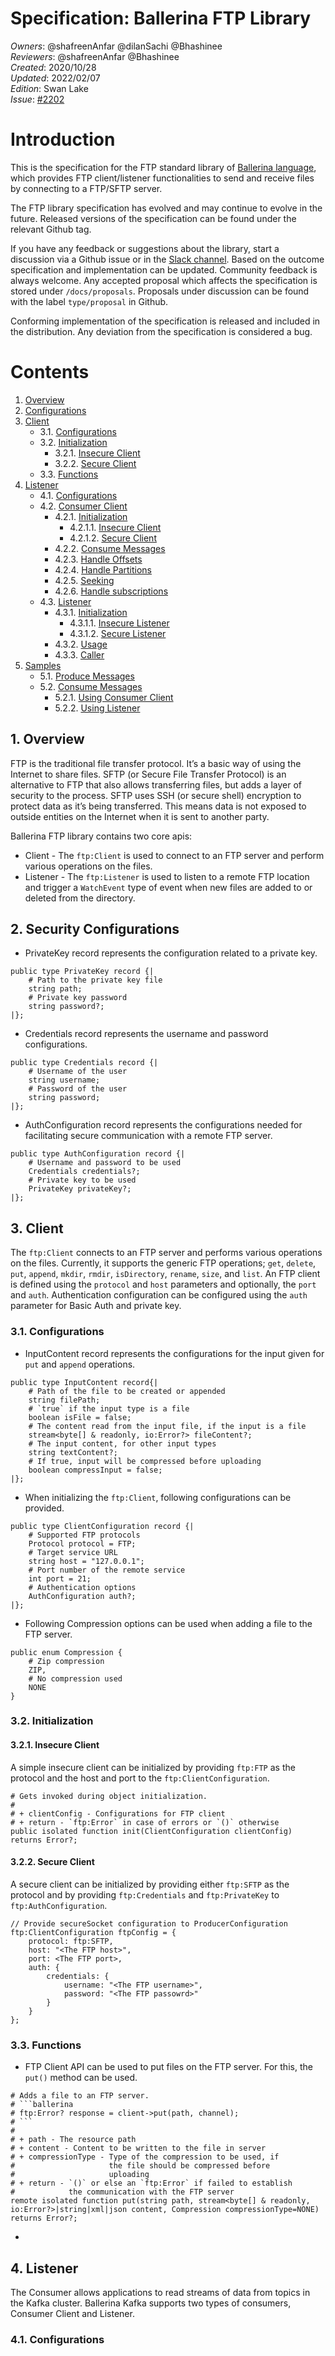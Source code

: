 # Specification: Ballerina FTP Library

_Owners_: @shafreenAnfar @dilanSachi @Bhashinee    
_Reviewers_: @shafreenAnfar @Bhashinee  
_Created_: 2020/10/28   
_Updated_: 2022/02/07  
_Edition_: Swan Lake    
_Issue_: [#2202](https://github.com/ballerina-platform/ballerina-standard-library/issues/2202)

# Introduction
This is the specification for the FTP standard library of [Ballerina language](https://ballerina.io/), which provides FTP client/listener functionalities to send and receive files by connecting to a FTP/SFTP server.

The FTP library specification has evolved and may continue to evolve in the future. Released versions of the specification can be found under the relevant Github tag.

If you have any feedback or suggestions about the library, start a discussion via a Github issue or in the [Slack channel](https://ballerina.io/community/). Based on the outcome specification and implementation can be updated. Community feedback is always welcome. Any accepted proposal which affects the specification is stored under `/docs/proposals`. Proposals under discussion can be found with the label `type/proposal` in Github.

Conforming implementation of the specification is released and included in the distribution. Any deviation from the specification is considered a bug.

# Contents
1. [Overview](#1-overview)
2. [Configurations](#2-security-configurations)
3. [Client](#3-client)
    *  3.1. [Configurations](#31-configurations)
    *  3.2. [Initialization](#32-initialization)
        *    3.2.1. [Insecure Client](#321-insecure-client)
        *    3.2.2. [Secure Client](#322-secure-client)
    *  3.3. [Functions](#33-functions)
4. [Listener](#4-consumer)
    *  4.1. [Configurations](#41-configurations)
    *  4.2. [Consumer Client](#42-consumer-client)
        *  4.2.1. [Initialization](#421-initialization)
            *  4.2.1.1. [Insecure Client](#4211-insecure-client)
            *  4.2.1.2. [Secure Client](#4212-secure-client)
        *  4.2.2. [Consume Messages](#422-consume-messages)
        *  4.2.3. [Handle Offsets](#423-handle-offsets)
        *  4.2.4. [Handle Partitions](#424-handle-partitions)
        *  4.2.5. [Seeking](#425-seeking)
        *  4.2.6. [Handle subscriptions](#426-handle-subscriptions)
    *  4.3. [Listener](#43-listener)
        *  4.3.1. [Initialization](#431-initialization)
            *  4.3.1.1. [Insecure Listener](#4311-insecure-listener)
            *  4.3.1.2. [Secure Listener](#4312-secure-listener)
        *  4.3.2. [Usage](#432-usage)
        *  4.3.3. [Caller](#433-caller)
5. [Samples](#5-samples)
    *  5.1. [Produce Messages](#51-produce-messages)
    *  5.2. [Consume Messages](#52-consume-messages)
        *    5.2.1. [Using Consumer Client](#521-using-consumer-client)
        *    5.2.2. [Using Listener](#522-using-listener)

## 1. Overview
FTP is the traditional file transfer protocol. It’s a basic way of using the Internet to share files.
SFTP (or Secure File Transfer Protocol) is an alternative to FTP that also allows transferring files,
but adds a layer of security to the process. SFTP uses SSH (or secure shell) encryption to protect data as
it’s being transferred. This means data is not exposed to outside entities on the Internet when it is sent
to another party.

Ballerina FTP library contains two core apis:
* Client - The `ftp:Client` is used to connect to an FTP server and perform various operations on the files.
* Listener - The `ftp:Listener` is used to listen to a remote FTP location and trigger a `WatchEvent` type of event when new
  files are added to or deleted from the directory.

## 2. Security Configurations
* PrivateKey record represents the configuration related to a private key.
```ballerina
public type PrivateKey record {|
    # Path to the private key file
    string path;
    # Private key password
    string password?;
|};
```
* Credentials record represents the username and password configurations.
```ballerina
public type Credentials record {|
    # Username of the user
    string username;
    # Password of the user
    string password;
|};
```
* AuthConfiguration record represents the configurations needed for facilitating secure communication with a remote FTP server.
```ballerina
public type AuthConfiguration record {|
    # Username and password to be used
    Credentials credentials?;
    # Private key to be used
    PrivateKey privateKey?;
|};
```
## 3. Client
The `ftp:Client` connects to an FTP server and performs various operations on the files. Currently, it supports the
generic FTP operations; `get`, `delete`, `put`, `append`, `mkdir`, `rmdir`, `isDirectory`, `rename`, `size`, and
`list`. An FTP client is defined using the `protocol` and `host` parameters and optionally, the `port` and `auth`.
Authentication configuration can be configured using the `auth` parameter for Basic Auth and
private key.
### 3.1. Configurations
* InputContent record represents the configurations for the input given for `put` and `append` operations.
```ballerina
public type InputContent record{|
    # Path of the file to be created or appended
    string filePath;
    # `true` if the input type is a file
    boolean isFile = false;
    # The content read from the input file, if the input is a file
    stream<byte[] & readonly, io:Error?> fileContent?;
    # The input content, for other input types
    string textContent?;
    # If true, input will be compressed before uploading
    boolean compressInput = false;
|};
```
* When initializing the `ftp:Client`, following configurations can be provided.
```ballerina
public type ClientConfiguration record {|
    # Supported FTP protocols
    Protocol protocol = FTP;
    # Target service URL
    string host = "127.0.0.1";
    # Port number of the remote service
    int port = 21;
    # Authentication options
    AuthConfiguration auth?;
|};
```
* Following Compression options can be used when adding a file to the FTP server. 
```ballerina
public enum Compression {
    # Zip compression
    ZIP,
    # No compression used
    NONE
}
```
### 3.2. Initialization
#### 3.2.1. Insecure Client
A simple insecure client can be initialized by providing `ftp:FTP` as the protocol and the host and port to the `ftp:ClientConfiguration`.
```ballerina
# Gets invoked during object initialization.
#
# + clientConfig - Configurations for FTP client
# + return - `ftp:Error` in case of errors or `()` otherwise
public isolated function init(ClientConfiguration clientConfig) returns Error?;
```
#### 3.2.2. Secure Client
A secure client can be initialized by providing either `ftp:SFTP` as the protocol and by providing `ftp:Credentials` 
and `ftp:PrivateKey` to `ftp:AuthConfiguration`.
```ballerina
// Provide secureSocket configuration to ProducerConfiguration
ftp:ClientConfiguration ftpConfig = {
    protocol: ftp:SFTP,
    host: "<The FTP host>",
    port: <The FTP port>,
    auth: {
        credentials: {
            username: "<The FTP username>",
            password: "<The FTP passowrd>"
        }
    }
};
```
### 3.3. Functions
* FTP Client API can be used to put files on the FTP server. For this, the `put()` method can be used.
```ballerina
# Adds a file to an FTP server.
# ```ballerina
# ftp:Error? response = client->put(path, channel);
# ```
#
# + path - The resource path
# + content - Content to be written to the file in server
# + compressionType - Type of the compression to be used, if
#                     the file should be compressed before
#                     uploading
# + return - `()` or else an `ftp:Error` if failed to establish
#            the communication with the FTP server
remote isolated function put(string path, stream<byte[] & readonly, io:Error?>|string|xml|json content, Compression compressionType=NONE) returns Error?;
```
* 
## 4. Listener
The Consumer allows applications to read streams of data from topics in the Kafka cluster. Ballerina Kafka supports
two types of consumers, Consumer Client and Listener.
### 4.1. Configurations

